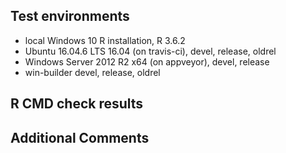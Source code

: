 ## Test environments
* local Windows 10 R installation, R 3.6.2
* Ubuntu 16.04.6 LTS 16.04 (on travis-ci), devel, release, oldrel
* Windows Server 2012 R2 x64 (on appveyor), devel, release
* win-builder devel, release, oldrel

## R CMD check results

## Additional Comments
